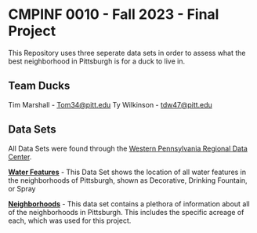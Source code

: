 # CMPINF 0010 - Fall 2023 - Final Project 
This Repository uses three seperate data sets in order to assess what the best neighborhood in Pittsburgh is for a duck to live in.

## Team Ducks

Tim Marshall - Tom34@pitt.edu
Ty Wilkinson - tdw47@pitt.edu


## Data Sets
All Data Sets were found through the [Western Pennsylvania Regional Data Center](https://data.wprdc.org/dataset/).

**[Water Features](https://data.wprdc.org/dataset/city-water-features)** - This Data Set shows the location of all water features in the neighborhoods of Pittsburgh, shown as Decorative, Drinking Fountain, or Spray

**[Neighborhoods](https://data.wprdc.org/datastore/dump/668d7238-cfd2-492e-b397-51a6e74182ff)** - This data set contains a plethora of information about all of the neighborhoods in Pittsburgh. This includes the specific acreage of each, which was used for this project.

